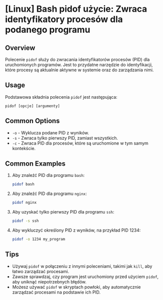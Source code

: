 # [Linux] Bash pidof użycie: Zwraca identyfikatory procesów dla podanego programu

## Overview
Polecenie `pidof` służy do zwracania identyfikatorów procesów (PID) dla uruchomionych programów. Jest to przydatne narzędzie do identyfikacji, które procesy są aktualnie aktywne w systemie oraz do zarządzania nimi.

## Usage
Podstawowa składnia polecenia `pidof` jest następująca:

```
pidof [opcje] [argumenty]
```

## Common Options
- `-o` - Wyklucza podane PID z wyników.
- `-s` - Zwraca tylko pierwszy PID, zamiast wszystkich.
- `-c` - Zwraca PID dla procesów, które są uruchomione w tym samym kontekście.

## Common Examples
1. Aby znaleźć PID dla programu `bash`:
   ```bash
   pidof bash
   ```

2. Aby znaleźć PID dla programu `nginx`:
   ```bash
   pidof nginx
   ```

3. Aby uzyskać tylko pierwszy PID dla programu `ssh`:
   ```bash
   pidof -s ssh
   ```

4. Aby wykluczyć określony PID z wyników, na przykład PID 1234:
   ```bash
   pidof -o 1234 my_program
   ```

## Tips
- Używaj `pidof` w połączeniu z innymi poleceniami, takimi jak `kill`, aby łatwo zarządzać procesami.
- Zawsze sprawdzaj, czy program jest uruchomiony przed użyciem `pidof`, aby uniknąć niepotrzebnych błędów.
- Możesz używać `pidof` w skryptach powłoki, aby automatycznie zarządzać procesami na podstawie ich PID.